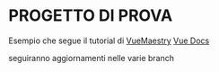 # PROGETTO DI PROVA #
Esempio che segue il tutorial di [VueMaestry](https://www.vuemastery.com/courses)
[Vue Docs](https://vuejs.org/v2/guide/index.html#)

seguiranno aggiornamenti nelle varie branch